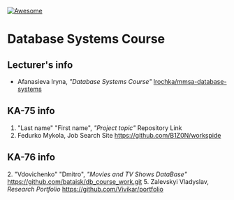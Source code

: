 [![Awesome][icon-awesome]][awesome]
&nbsp;&nbsp;&nbsp;&nbsp;&nbsp;&nbsp;

# Database Systems Course  

## Lecturer's info  

- Afanasieva Iryna, *"Database Systems Course"* [lrochka/mmsa-database-systems][mmsa-database-systems] 

## KA-75 info  
1. "Last name" "First name", *"Project topic"* Repository Link
18. Fedurko Mykola, Job Search Site https://github.com/B1Z0N/workspide

## KA-76 info  

[icon-awesome]: https://cdn.rawgit.com/sindresorhus/awesome/d7305f38d29fed78fa85652e3a63e154dd8e8829/media/badge.svg
[awesome]: https://github.com/sindresorhus/awesome
[mmsa-database-systems]: https://github.com/lrochka/mmsa-database-systems
2. "Vdovichenko" "Dmitro", *"Movies and TV Shows DataBase"* https://github.com/bataisk/db_course_work.git
5. Zalevskyi Vladyslav, *Research Portfolio* https://github.com/Vivikar/portfolio
